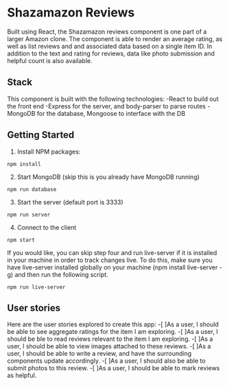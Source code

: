 # Shazamazon Reviews

Built using React, the Shazamazon reviews component is one part of a larger Amazon clone. The component is able to render an average rating, as well as list reviews and and associated data based on a single item ID. In addition to the text and rating for reviews, data like photo submission and helpful count is also available. 



## Stack

This component is built with the following technologies:
-React to build out the front end
-Express for the server, and body-parser to parse routes
-MongoDB for the database, Mongoose to interface with the DB



## Getting Started
1. Install NPM packages:
```
npm install
```
2. Start MongoDB (skip this is you already have MongoDB running)
```
npm run database
```
3. Start the server (default port is 3333)
```
npm run server
```
4. Connect to the client
```
npm start
```



If you would like, you can skip step four and run live-server if it is installed in your machine in order to track changes live. To do this, make sure you have live-server installed globally on your machine (npm install live-server -g) and then run the following script.
```
npm run live-server
```



## User stories

Here are the user stories explored to create this app:
-[ ]As a user, I should be able to see aggregate ratings for the item I am exploring.
-[ ]As a user, I should be ble to read reviews relevant to the item I am exploring.
  -[ ]As a user, I should be able to view images attached to these reviews.
-[ ]As a user, I should be able to write a review, and have the surrounding components update accordingly.
  -[ ]As a user, I should also be able to submit photos to this review.
-[ ]As a user, I should be able to mark reviews as helpful.

